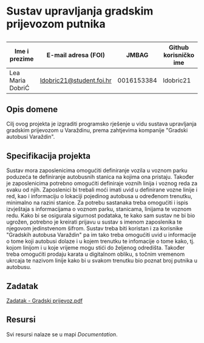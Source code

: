 # Sustav upravljanja gradskim prijevozom putnika 


## 
Ime i prezime    | E-mail adresa (FOI)      | JMBAG      | Github korisničko ime
------------     | ---------------------    | ---------- | ---------------------
Lea Maria DobriĆ | ldobric21@student.foi.hr | 0016153384 | ldobric21


## Opis domene
Cilj ovog projekta je izgraditi programsko rješenje u vidu sustava upravljanja gradskim prijevozom u Varaždinu, prema zahtjevima kompanije "Gradski autobusi Varaždin". 

## Specifikacija projekta
Sustav mora zaposlenicima omogućiti definiranje vozila u voznom parku poduzeća te definiranje autobusnih stanica na kojima ona pristaju. Također je zaposlenicima potrebno omogućiti definiraje voznih linija i voznog reda za svaku od njih. Zaposlenici bi trebali moći imati uvid u definirane vozne linije i red, kao i informaciju o lokaciji pojedinog autobusa u određenom trenutku, minimalno na razini stanice. Za potrebu sastanaka treba omogućiti i 
ispis izvještaja s informacijama o voznom parku, stanicama, linijama te voznom redu. Kako bi se osigurala sigurnost podataka, te kako sam sustav ne bi bio ugrožen, potrebno je kreirati prijavu u sustav s imenom zaposlenika te njegovom jedinstvenom šifrom. Sustav treba biti koristan i za korisnike "Gradskih autobusa Varaždin" pa im tako treba omogućiti uvid u informacije o tome koji autobusi dolaze i u kojem trenutku te infomacije o tome kako, tj. kojom linijom i u  koje vrijeme mogu stići do željenog odredišta. Također treba omogućiti prodaju karata u digitalnom obliku, s točnim vremenom ukrcaja te nazivom linije kako bi u svakom trenutku bio poznat broj putnika u autobusu. 
## Zadatak
[Zadatak - Gradski prijevoz.pdf](https://github.com/foivz/pi2024-zadace-ldobric21/files/14666608/Zadatak.-.Gradski.prijevoz.pdf)


## Resursi
Svi resursi nalaze se u mapi _Documentation_. 
